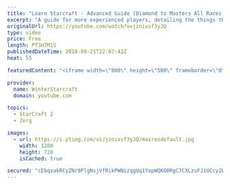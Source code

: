 ```yaml
---
title: "Learn Starcraft - Advanced Guide (Diamond to Masters All Races) Part 1 [Updated 2018]"
excerpt: "A guide for more experienced players, detailing the things that diamond (and below) players frequently miss, and what to look for! Covers all races and builds. Required: https://www.sc2replaystats.com Replay Pack of All the Games: https://drive.google.com/open?id=16TEQx8mNyKoiKJvymM3l7Vnb5X53HHrX  Thumbnail"
originalUrl: https://youtube.com/watch?v=jzoixsf3yJQ
type: video
price: Free
length: PT3H7M1S
publishedDateTime: 2018-09-21T22:07:42Z
heat: 55

featuredContent: "<iframe width=\"800\" height=\"500\" frameborder=\"0\" src=\"https://www.youtube.com/embed/jzoixsf3yJQ\" allow=\"accelerometer; autoplay; encrypted-media; gyroscope; picture-in-picture\" allowfullscreen></iframe>"

provider:
  name: WinterStarcraft
  domain: youtube.com

topics:
  - StarCraft 2
  - Zerg

images:
  - url: https://i.ytimg.com/vi/jzoixsf3yJQ/maxresdefault.jpg
    width: 1280
    height: 720
    isCached: true

secured: "cEbqxakRCyZNr9PlgNsjVfRikPWNizqgUq1YapWQKO0RgC7CXLzuFJiUCcy2B1S4iTM0MpXZWdTMtwGu0PYFi+0MMn1l8OGv4O1gSNVFA2Xpo2H9b8qO6wespOECjBIUZIWb+7bcRxOkI4MyBjDqTmFdmVUwJQ49Afh45zBcAw1+dQUCNUiaS1vHeQwH6oOBDv+MIZfYuMrU+SLU9qWur9+KUdgjGvl+GMNEWYpi75fOKB7cQdmiL6ObLxQTJQ34WKpXUOPbToE8YgCehX97bzuAt01gNM2VMUP0sXmL9mOQ29hB1aKhJNA+h5fstdqkG9DKNfDrif/XG8VwHY0dLRsC8Lk8jffwiAPtXj4BKlKayGYqEmSMPCTBodhjLMmTsROKmijppGnuzSF3+XacFP3jK+m19Z69cPWW46Pr46ImAEbuEi/2g3th77KdSxAv;cwNbd+kTr9MxXNdO89tiOA=="
---
```


